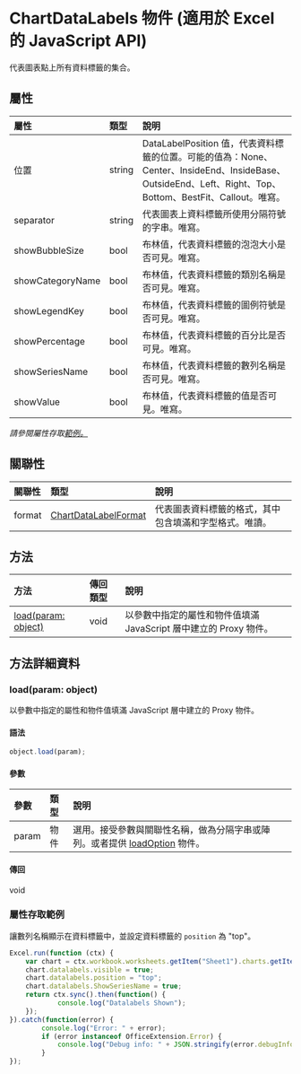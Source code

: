 ﻿# ChartDataLabels 物件 (適用於 Excel 的 JavaScript API)

代表圖表點上所有資料標籤的集合。

## 屬性

| 屬性	     | 類型	   |說明
|:---------------|:--------|:----------|
|位置|string|DataLabelPosition 值，代表資料標籤的位置。可能的值為：None、Center、InsideEnd、InsideBase、OutsideEnd、Left、Right、Top、Bottom、BestFit、Callout。唯寫。|
|separator|string|代表圖表上資料標籤所使用分隔符號的字串。唯寫。|
|showBubbleSize|bool|布林值，代表資料標籤的泡泡大小是否可見。唯寫。|
|showCategoryName|bool|布林值，代表資料標籤的類別名稱是否可見。唯寫。|
|showLegendKey|bool|布林值，代表資料標籤的圖例符號是否可見。唯寫。|
|showPercentage|bool|布林值，代表資料標籤的百分比是否可見。唯寫。|
|showSeriesName|bool|布林值，代表資料標籤的數列名稱是否可見。唯寫。|
|showValue|bool|布林值，代表資料標籤的值是否可見。唯寫。|

_請參閱屬性存取[範例。](#範例)_

## 關聯性
| 關聯性 | 類型	   |說明|
|:---------------|:--------|:----------|
|format|[ChartDataLabelFormat](chartdatalabelformat.md)|代表圖表資料標籤的格式，其中包含填滿和字型格式。唯讀。|

## 方法

| 方法           | 傳回類型    |說明|
|:---------------|:--------|:----------|
|[load(param: object)](#loadparam-object)|void|以參數中指定的屬性和物件值填滿 JavaScript 層中建立的 Proxy 物件。|

## 方法詳細資料


### load(param: object)
以參數中指定的屬性和物件值填滿 JavaScript 層中建立的 Proxy 物件。

#### 語法
```js
object.load(param);
```

#### 參數
| 參數	    | 類型	   |說明|
|:---------------|:--------|:----------|
|param|物件|選用。接受參數與關聯性名稱，做為分隔字串或陣列。或者提供 [loadOption](loadoption.md) 物件。|

#### 傳回
void
### 屬性存取範例

讓數列名稱顯示在資料標籤中，並設定資料標籤的 `position` 為 "top"。

```js
Excel.run(function (ctx) { 
    var chart = ctx.workbook.worksheets.getItem("Sheet1").charts.getItem("Chart1"); 
    chart.datalabels.visible = true;
    chart.datalabels.position = "top";
    chart.datalabels.ShowSeriesName = true;
    return ctx.sync().then(function() {
            console.log("Datalabels Shown");
    });
}).catch(function(error) {
        console.log("Error: " + error);
        if (error instanceof OfficeExtension.Error) {
            console.log("Debug info: " + JSON.stringify(error.debugInfo));
        }
});
```
